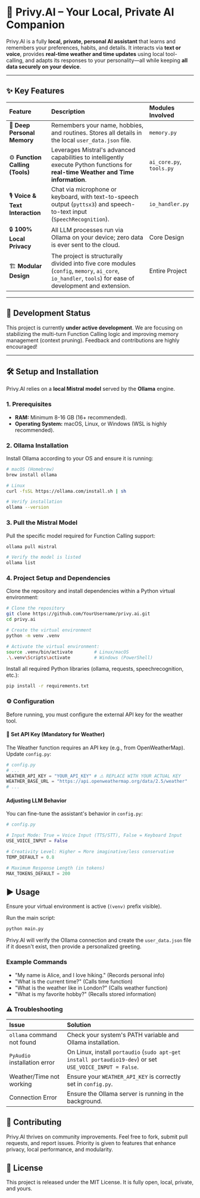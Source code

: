 

# 🚀 Privy.AI – Your Local, Private AI Companion

Privy.AI is a fully **local, private, personal AI assistant** that learns and remembers your preferences, habits, and details. It interacts via **text or voice**, provides **real-time weather and time updates** using local tool-calling, and adapts its responses to your personality—all while keeping **all data securely on your device**.

-----

## ✨ Key Features

| Feature | Description | Modules Involved |
| :--- | :--- | :--- |
| 🧠 **Deep Personal Memory** | Remembers your name, hobbies, and routines. Stores all details in the local `user_data.json` file. | `memory.py` |
| ⚙️ **Function Calling (Tools)** | Leverages Mistral's advanced capabilities to intelligently execute Python functions for **real-time Weather and Time information**. | `ai_core.py`, `tools.py` |
| 🎙️ **Voice & Text Interaction** | Chat via microphone or keyboard, with text-to-speech output (`pyttsx3`) and speech-to-text input (`SpeechRecognition`). | `io_handler.py` |
| 🔒 **100% Local Privacy** | All LLM processes run via Ollama on your device; zero data is ever sent to the cloud. | Core Design |
| 🏗️ **Modular Design** | The project is structurally divided into five core modules (`config`, `memory`, `ai_core`, `io_handler`, `tools`) for ease of development and extension. | Entire Project |

-----

## 🚧 Development Status

This project is currently **under active development**. We are focusing on stabilizing the multi-turn Function Calling logic and improving memory management (context pruning). Feedback and contributions are highly encouraged\!

-----

## 🛠️ Setup and Installation

Privy.AI relies on a **local Mistral model** served by the **Ollama** engine.

### 1\. Prerequisites

  * **RAM:** Minimum 8-16 GB (16+ recommended).
  * **Operating System:** macOS, Linux, or Windows (WSL is highly recommended).

### 2\. Ollama Installation

Install Ollama according to your OS and ensure it is running:

```bash
# macOS (Homebrew)
brew install ollama

# Linux
curl -fsSL https://ollama.com/install.sh | sh

# Verify installation
ollama --version
```

### 3\. Pull the Mistral Model

Pull the specific model required for Function Calling support:

```bash
ollama pull mistral

# Verify the model is listed
ollama list
```

### 4\. Project Setup and Dependencies

Clone the repository and install dependencies within a Python virtual environment:

```bash
# Clone the repository
git clone https://github.com/YourUsername/privy.ai.git
cd privy.ai

# Create the virtual environment
python -m venv .venv

# Activate the virtual environment:
source .venv/bin/activate        # Linux/macOS
.\.venv\Scripts\activate         # Windows (PowerShell)
```

Install all required Python libraries (ollama, requests, speechrecognition, etc.):

```bash
pip install -r requirements.txt
```

### ⚙️ Configuration

Before running, you must configure the external API key for the weather tool.

#### 🔑 Set API Key (Mandatory for Weather)

The Weather function requires an API key (e.g., from OpenWeatherMap). Update `config.py`:

```python
# config.py
# ...
WEATHER_API_KEY = "YOUR_API_KEY" # ⚠️ REPLACE WITH YOUR ACTUAL KEY
WEATHER_BASE_URL = "https://api.openweathermap.org/data/2.5/weather"
# ...
```

#### Adjusting LLM Behavior

You can fine-tune the assistant's behavior in `config.py`:

```python
# config.py

# Input Mode: True = Voice Input (TTS/STT), False = Keyboard Input
USE_VOICE_INPUT = False

# Creativity Level: Higher = More imaginative/less conservative
TEMP_DEFAULT = 0.8       

# Maximum Response Length (in tokens)
MAX_TOKENS_DEFAULT = 200
```

## ▶️ Usage

Ensure your virtual environment is active (`(venv)` prefix visible).

Run the main script:

```bash
python main.py
```

Privy.AI will verify the Ollama connection and create the `user_data.json` file if it doesn't exist, then provide a personalized greeting.

### Example Commands

  * "My name is Alice, and I love hiking." (Records personal info)
  * "What is the current time?" (Calls time function)
  * "What is the weather like in London?" (Calls weather function)
  * "What is my favorite hobby?" (Recalls stored information)

### ⚠️ Troubleshooting

| Issue | Solution |
| :--- | :--- |
| `ollama` command not found | Check your system's PATH variable and Ollama installation. |
| `PyAudio` installation error | On Linux, install `portaudio` (`sudo apt-get install portaudio19-dev`) or set `USE_VOICE_INPUT = False`. |
| Weather/Time not working | Ensure your `WEATHER_API_KEY` is correctly set in `config.py`. |
| Connection Error | Ensure the Ollama server is running in the background. |

## 🤝 Contributing

Privy.AI thrives on community improvements. Feel free to fork, submit pull requests, and report issues. Priority is given to features that enhance privacy, local performance, and modularity.

## 📄 License

This project is released under the MIT License. It is fully open, local, private, and yours.
